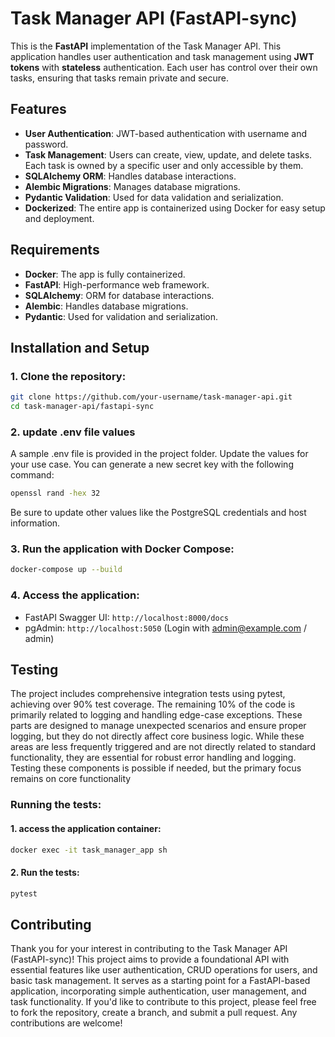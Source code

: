 # Task Manager API (FastAPI-sync)

This is the **FastAPI** implementation of the Task Manager API. This application handles user authentication and task management using **JWT tokens** with **stateless** authentication. Each user has control over their own tasks, ensuring that tasks remain private and secure.

## Features

- **User Authentication**: JWT-based authentication with username and password.
- **Task Management**: Users can create, view, update, and delete tasks. Each task is owned by a specific user and only accessible by them.
- **SQLAlchemy ORM**: Handles database interactions.
- **Alembic Migrations**: Manages database migrations.
- **Pydantic Validation**: Used for data validation and serialization.
- **Dockerized**: The entire app is containerized using Docker for easy setup and deployment.

## Requirements

- **Docker**: The app is fully containerized.
- **FastAPI**: High-performance web framework.
- **SQLAlchemy**: ORM for database interactions.
- **Alembic**: Handles database migrations.
- **Pydantic**: Used for validation and serialization.

## Installation and Setup

### 1. Clone the repository:

```bash
git clone https://github.com/your-username/task-manager-api.git
cd task-manager-api/fastapi-sync
```

### 2. update .env file values

A sample .env file is provided in the project folder. Update the values for your use case. You can generate a new secret key with the following command:

```bash
openssl rand -hex 32
```

Be sure to update other values like the PostgreSQL credentials and host information.

### 3. Run the application with Docker Compose:

```bash
docker-compose up --build
```

### 4. Access the application:

- FastAPI Swagger UI: `http://localhost:8000/docs`
- pgAdmin: `http://localhost:5050` (Login with admin@example.com / admin)

## Testing

The project includes comprehensive integration tests using pytest, achieving over 90% test coverage. The remaining 10% of the code is primarily related to logging and handling edge-case exceptions. These parts are designed to manage unexpected scenarios and ensure proper logging, but they do not directly affect core business logic. While these areas are less frequently triggered and are not directly related to standard functionality, they are essential for robust error handling and logging. Testing these components is possible if needed, but the primary focus remains on core functionality

### Running the tests:

#### 1. access the application container:

```bash
docker exec -it task_manager_app sh
```

#### 2. Run the tests:

```bash
pytest
```

## Contributing

Thank you for your interest in contributing to the Task Manager API (FastAPI-sync)! This project aims to provide a foundational API with essential features like user authentication, CRUD operations for users, and basic task management. It serves as a starting point for a FastAPI-based application, incorporating simple authentication, user management, and task functionality. If you'd like to contribute to this project, please feel free to fork the repository, create a branch, and submit a pull request. Any contributions are welcome!
